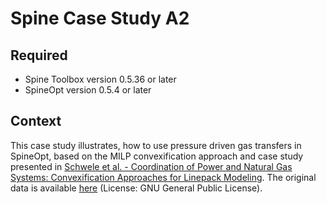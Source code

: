 # Spine Case Study A2

## Required

* Spine Toolbox version 0.5.36 or later
* SpineOpt version 0.5.4 or later

## Context
This case study illustrates, how to use pressure driven gas transfers in SpineOpt, based on the MILP convexification approach and case study presented in [Schwele et al. - Coordination of Power and Natural Gas Systems: Convexification Approaches for Linepack Modeling](https://doi.org/10.1109/PTC.2019.8810632). The original data is available [here](https://doi.org/10.5281/zenodo.2205984
) (License: GNU General Public License).

